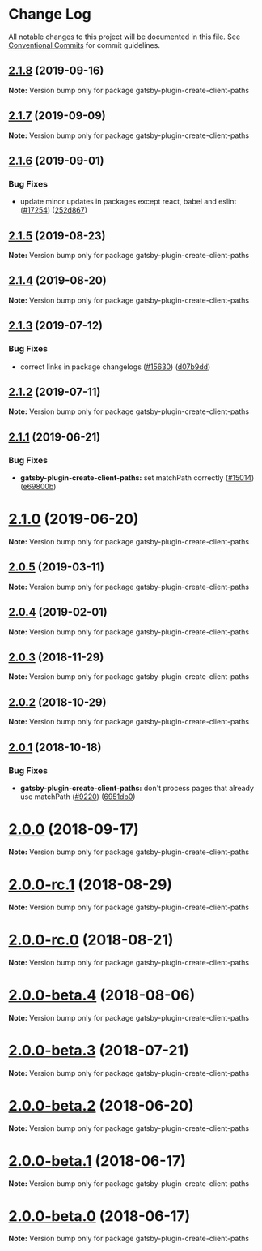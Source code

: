 # Change Log

All notable changes to this project will be documented in this file.
See [Conventional Commits](https://conventionalcommits.org) for commit guidelines.

## [2.1.8](https://github.com/gatsbyjs/gatsby/compare/gatsby-plugin-create-client-paths@2.1.7...gatsby-plugin-create-client-paths@2.1.8) (2019-09-16)

**Note:** Version bump only for package gatsby-plugin-create-client-paths

## [2.1.7](https://github.com/gatsbyjs/gatsby/compare/gatsby-plugin-create-client-paths@2.1.6...gatsby-plugin-create-client-paths@2.1.7) (2019-09-09)

**Note:** Version bump only for package gatsby-plugin-create-client-paths

## [2.1.6](https://github.com/gatsbyjs/gatsby/compare/gatsby-plugin-create-client-paths@2.1.5...gatsby-plugin-create-client-paths@2.1.6) (2019-09-01)

### Bug Fixes

- update minor updates in packages except react, babel and eslint ([#17254](https://github.com/gatsbyjs/gatsby/issues/17254)) ([252d867](https://github.com/gatsbyjs/gatsby/commit/252d867))

## [2.1.5](https://github.com/gatsbyjs/gatsby/compare/gatsby-plugin-create-client-paths@2.1.4...gatsby-plugin-create-client-paths@2.1.5) (2019-08-23)

**Note:** Version bump only for package gatsby-plugin-create-client-paths

## [2.1.4](https://github.com/gatsbyjs/gatsby/compare/gatsby-plugin-create-client-paths@2.1.3...gatsby-plugin-create-client-paths@2.1.4) (2019-08-20)

**Note:** Version bump only for package gatsby-plugin-create-client-paths

## [2.1.3](https://github.com/gatsbyjs/gatsby/compare/gatsby-plugin-create-client-paths@2.1.2...gatsby-plugin-create-client-paths@2.1.3) (2019-07-12)

### Bug Fixes

- correct links in package changelogs ([#15630](https://github.com/gatsbyjs/gatsby/issues/15630)) ([d07b9dd](https://github.com/gatsbyjs/gatsby/commit/d07b9dd))

## [2.1.2](https://github.com/gatsbyjs/gatsby/compare/gatsby-plugin-create-client-paths@2.1.1...gatsby-plugin-create-client-paths@2.1.2) (2019-07-11)

**Note:** Version bump only for package gatsby-plugin-create-client-paths

## [2.1.1](https://github.com/gatsbyjs/gatsby/compare/gatsby-plugin-create-client-paths@2.1.0...gatsby-plugin-create-client-paths@2.1.1) (2019-06-21)

### Bug Fixes

- **gatsby-plugin-create-client-paths:** set matchPath correctly ([#15014](https://github.com/gatsbyjs/gatsby/issues/15014)) ([e69800b](https://github.com/gatsbyjs/gatsby/commit/e69800b))

# [2.1.0](https://github.com/gatsbyjs/gatsby/compare/gatsby-plugin-create-client-paths@2.0.5...gatsby-plugin-create-client-paths@2.1.0) (2019-06-20)

**Note:** Version bump only for package gatsby-plugin-create-client-paths

## [2.0.5](https://github.com/gatsbyjs/gatsby/compare/gatsby-plugin-create-client-paths@2.0.4...gatsby-plugin-create-client-paths@2.0.5) (2019-03-11)

**Note:** Version bump only for package gatsby-plugin-create-client-paths

## [2.0.4](https://github.com/gatsbyjs/gatsby/compare/gatsby-plugin-create-client-paths@2.0.3...gatsby-plugin-create-client-paths@2.0.4) (2019-02-01)

**Note:** Version bump only for package gatsby-plugin-create-client-paths

<a name="2.0.3"></a>

## [2.0.3](https://github.com/gatsbyjs/gatsby/compare/gatsby-plugin-create-client-paths@2.0.2...gatsby-plugin-create-client-paths@2.0.3) (2018-11-29)

**Note:** Version bump only for package gatsby-plugin-create-client-paths

<a name="2.0.2"></a>

## [2.0.2](https://github.com/gatsbyjs/gatsby/compare/gatsby-plugin-create-client-paths@2.0.1...gatsby-plugin-create-client-paths@2.0.2) (2018-10-29)

**Note:** Version bump only for package gatsby-plugin-create-client-paths

<a name="2.0.1"></a>

## [2.0.1](https://github.com/gatsbyjs/gatsby/compare/gatsby-plugin-create-client-paths@2.0.0-rc.1...gatsby-plugin-create-client-paths@2.0.1) (2018-10-18)

### Bug Fixes

- **gatsby-plugin-create-client-paths:** don't process pages that already use matchPath ([#9220](https://github.com/gatsbyjs/gatsby/issues/9220)) ([6951db0](https://github.com/gatsbyjs/gatsby/commit/6951db0))

<a name="2.0.0"></a>

# [2.0.0](https://github.com/gatsbyjs/gatsby/compare/gatsby-plugin-create-client-paths@2.0.0-rc.1...gatsby-plugin-create-client-paths@2.0.0) (2018-09-17)

**Note:** Version bump only for package gatsby-plugin-create-client-paths

<a name="2.0.0-rc.1"></a>

# [2.0.0-rc.1](https://github.com/gatsbyjs/gatsby/compare/gatsby-plugin-create-client-paths@2.0.0-rc.0...gatsby-plugin-create-client-paths@2.0.0-rc.1) (2018-08-29)

**Note:** Version bump only for package gatsby-plugin-create-client-paths

<a name="2.0.0-rc.0"></a>

# [2.0.0-rc.0](https://github.com/gatsbyjs/gatsby/compare/gatsby-plugin-create-client-paths@2.0.0-beta.4...gatsby-plugin-create-client-paths@2.0.0-rc.0) (2018-08-21)

**Note:** Version bump only for package gatsby-plugin-create-client-paths

<a name="2.0.0-beta.4"></a>

# [2.0.0-beta.4](https://github.com/gatsbyjs/gatsby/compare/gatsby-plugin-create-client-paths@2.0.0-beta.3...gatsby-plugin-create-client-paths@2.0.0-beta.4) (2018-08-06)

**Note:** Version bump only for package gatsby-plugin-create-client-paths

<a name="2.0.0-beta.3"></a>

# [2.0.0-beta.3](https://github.com/gatsbyjs/gatsby/compare/gatsby-plugin-create-client-paths@2.0.0-beta.2...gatsby-plugin-create-client-paths@2.0.0-beta.3) (2018-07-21)

**Note:** Version bump only for package gatsby-plugin-create-client-paths

<a name="2.0.0-beta.2"></a>

# [2.0.0-beta.2](https://github.com/gatsbyjs/gatsby/compare/gatsby-plugin-create-client-paths@2.0.0-beta.1...gatsby-plugin-create-client-paths@2.0.0-beta.2) (2018-06-20)

**Note:** Version bump only for package gatsby-plugin-create-client-paths

<a name="2.0.0-beta.1"></a>

# [2.0.0-beta.1](https://github.com/gatsbyjs/gatsby/compare/gatsby-plugin-create-client-paths@2.0.0-beta.0...gatsby-plugin-create-client-paths@2.0.0-beta.1) (2018-06-17)

**Note:** Version bump only for package gatsby-plugin-create-client-paths

<a name="2.0.0-beta.0"></a>

# [2.0.0-beta.0](https://github.com/gatsbyjs/gatsby/compare/gatsby-plugin-create-client-paths@1.0.8...gatsby-plugin-create-client-paths@2.0.0-beta.0) (2018-06-17)

**Note:** Version bump only for package gatsby-plugin-create-client-paths
